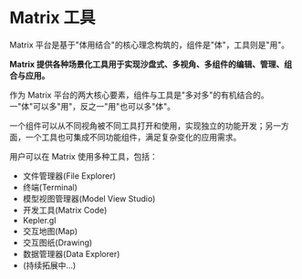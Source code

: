 # Matrix 工具

Matrix 平台是基于"体用结合"的核心理念构筑的，组件是"体"，工具则是"用"。

**Matrix 提供各种场景化工具用于实现沙盘式、多视角、多组件的编辑、管理、组合与应用。**

作为 Matrix 平台的两大核心要素，组件与工具是"多对多"的有机结合的。一"体"可以多"用"，反之一"用"也可以多"体"。

一个组件可以从不同视角被不同工具打开和使用，实现独立的功能开发；另一方面，一个工具也可集成不同功能组件，满足复杂变化的应用需求。

用户可以在 Matrix 使用多种工具，包括：

* 文件管理器(File Explorer)
* 终端(Terminal)
* 模型视图管理器(Model View Studio)
* 开发工具(Matrix Code)
* Kepler.gl
* 交互地图(Map)
* 交互图纸(Drawing)
* 数据管理器(Data Explorer)
* (持续拓展中...)




